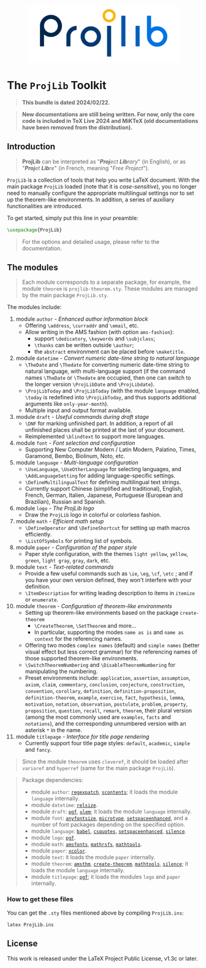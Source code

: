 <!-- Copyright (C) 2021-2024 by Jinwen XU -->

<!-- ![image](https://github.com/Jinwen-XU/ProjLib/raw/main/logo/ProjLib-logo.png) -->
<div align=center><img height="150" src="https://github.com/Jinwen-XU/ProjLib/raw/main/logo/ProjLib-logo.png"/></div>

# The `ProjLib` Toolkit

> **This bundle is dated 2024/02/22.**

> **New documentations are still being written. For now, only the core code is included in TeX Live 2024 and MiKTeX (old documentations have been removed from the distribution).**

## Introduction

> **ProjLib** can be interpreted as "***Proj**ect **Lib**rary*" (in English), or as "***Proj**et **Lib**re*" (in French, meaning "*Free Project*").

`ProjLib` is a collection of tools that help you write LaTeX document. With the main package `ProjLib` loaded (note that it is *case-sensitive*), you no longer need to manually configure the appropriate multilingual settings nor to set up the theorem-like environments. In addition, a series of auxiliary functionalities are introduced.

To get started, simply put this line in your preamble:
```latex
\usepackage{ProjLib}
```
> For the options and detailed usage, please refer to the documentation.


## The modules

> Each module corresponds to a separate package, for example, the module `theorem` is `projlib-theorem.sty`. These modules are managed by the main package `ProjLib.sty`.

The modules include:
1. module `author` - *Enhanced author information block*
    - Offering `\address`, `\curraddr` and `\email`, etc.
    - Allow writing in the AMS fashion (with option `ams-fashion`):
        - support `\dedicatory`, `\keywords` and `\subjclass`;
        - `\thanks` can be written outside `\author`;
        - the `abstract` environment can be placed before `\maketitle`.
1. module `datetime` - *Convert numeric date-time string to natural language*
    - `\TheDate` and `\Thedate` for converting numeric date-time string to natural language, with multi-language support (if the command names `\TheDate` or `\Thedate` are occupied, then one can switch to the longer version `\ProjLibDate` and `\ProjLibdate`).
    - `\ProjLibToday` and `\ProjLibToday` (with the module `language` enabled, `\today` is redefined into `\ProjLibToday`, and thus supports additional arguments like `only-year-month`).
    - Multiple input and output format available.
1. module `draft` - *Useful commands during draft stage*
    - `\DNF` for marking unfinished part. In addition, a report of all unfinished places shall be printed at the last of your document.
    - Reimplemented `\blindtext` to support more languages.
1. module `font` - *Font selection and configuration*
    - Supporting New Computer Modern / Latin Modern, Palatino, Times, Garamond, Bembo, Biolinum, Noto, etc.
1. module `language` - *Multi-language configuration*
    - `\UseLanguage`, `\UseOtherLanguage` for selecting languages, and `\AddLanguageSetting` for adding language-specific settings.
    - `\DefineMultilingualText` for defining multilingual text strings.
    - Currently support Chinese (simplified and traditional), English, French, German, Italien, Japanese, Portuguese (European and Brazilian), Russian and Spanish.
1. module `logo` - *The ProjLib logo*
    - Draw the `ProjLib` logo in colorful or colorless fashion.
1. module `math` - *Efficient math setup*
    - `\DefineOperator` and `\DefineShortcut` for setting up math macros efficiently.
    - `\ListOfSymbols` for printing list of symbols.
1. module `paper` - *Configuration of the paper style*
    - Paper style configuration, with the themes `light yellow`, `yellow`, `green`, `light gray`, `gray`, `dark`, etc.
1. module `text` - *Text-related commands*
    - Provide a few useful commands such as `\ie`, `\eg`, `\cf`, `\etc` ; and if you have your own version defined, they won't interfere with your definition.
    - `\ItemDescription` for writing leading description to items in `itemize` or `enumerate`.
1. module `theorem` - *Configuration of theorem-like environments*
    - Setting up theorem-like environments based on the package `create-theorem`
        - `\CreateTheorem`, `\SetTheorem` and more...
        - In particular, supporting the modes `name as is` and `name as context` for the referencing names.
    - Offering two modes `complex names` (default) and `simple names` (better visual effect but less correct grammar) for the referencing names of those supported theorem-like environments.
    - `\SwitchTheoremNumbering` and `\DisableTheoremNumbering` for manipulating the numbering.
    - Preset environments include: `application`, `assertion`, `assumption`, `axiom`, `claim`, `commentary`, `conclusion`, `conjecture`, `construction`, `convention`, `corollary`, `definition`, `definition-proposition`, `definition-theorem`, `example`, `exercise`, `fact`, `hypothesis`, `lemma`, `motivation`, `notation`, `observation`, `postulate`, `problem`, `property`, `proposition`, `question`, `recall`, `remark`, `theorem`, their plural version (among the most commonly used are `examples`, `facts` and `notations`), and the corresponding unnumbered version with an asterisk `*` in the name.
1. module `titlepage` - *Interface for title page rendering*
    - Currently support four title page styles: `default`, `academic`, `simple` and `fancy`.

> Since the module `theorem` uses `cleveref`, it should be loaded after `varioref` and `hyperref` (same for the main package `ProjLib`).

> Package dependencies:
> - module `author`: [`regexpatch`](https://ctan.org/pkg/regexpatch), [`scontents`](https://ctan.org/pkg/scontents); it loads the module `language` internally.
> - module `datetime`: [`relsize`](https://ctan.org/pkg/relsize).
> - module `draft`: [`pgf`](https://ctan.org/pkg/pgf), [`ulem`](https://ctan.org/pkg/ulem); it loads the module `language` internally.
> - module `font`: [`anyfontsize`](https://ctan.org/pkg/anyfontsize), [`microtype`](https://ctan.org/pkg/microtype), [`setspaceenhanced`](https://ctan.org/pkg/setspaceenhanced), and a number of font packages depending on the specified option.
> - module `language`: [`babel`](https://ctan.org/pkg/babel), [`csquotes`](https://ctan.org/pkg/csquotes), [`setspaceenhanced`](https://ctan.org/pkg/setspaceenhanced), [`silence`](https://ctan.org/pkg/silence).
> - module `logo`: [`pgf`](https://ctan.org/pkg/pgf).
> - module `math`: [`amsfonts`](https://ctan.org/pkg/amsfonts), [`mathrsfs`](https://ctan.org/pkg/mathrsfs), [`mathtools`](https://ctan.org/pkg/mathtools).
> - module `paper`: [`xcolor`](https://ctan.org/pkg/xcolor).
> - module `text`: it loads the module `paper` internally.
> - module `theorem`: [`amsthm`](https://ctan.org/pkg/amsthm), [`create-theorem`](https://ctan.org/pkg/create-theorem), [`mathtools`](https://ctan.org/pkg/mathtools), [`silence`](https://ctan.org/pkg/silence); it loads the module `language` internally.
> - module `titlepage`: [`pgf`](https://ctan.org/pkg/pgf); it loads the modules `logo` and `paper` internally.


<!-- ## Regarding the files and the compilation of documentations -->

### How to get these files
You can get the `.sty` files mentioned above by compiling `ProjLib.ins`:
```
latex ProjLib.ins
```
<!--
### How to get the source of the documentation
You can get the `.tex` source files of the documentation by compiling `ProjLib-doc.ins`:
```
latex ProjLib-doc.ins
```

### How to compile the documentation
It is recommended to use `latexmk` with option `-xelatex`:
```
latexmk -xelatex ProjLib-doc-**.tex
```
Here `**` should be replaced with the language identifier, such as `en`.

### Automation
All these can be done with the given script `MakeFile.sh`.
-->

## License

This work is released under the LaTeX Project Public License, v1.3c or later.
